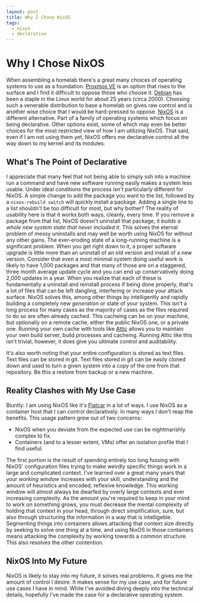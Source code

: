 ```yaml
---
layout: post
title: Why I Chose NixOS
tags:
  - nixos
  - declarative
---
```


# Why I Chose NixOS

When assembling a homelab there's a great many choices of operating systems to use as a foundation. [Proxmox VE](https://www.proxmox.com/en/proxmox-ve) is an option that rises to the surface and I find it difficult to oppose those who choose it.  [Debian](https://www.debian.org/) has been a staple in the Linux world for about 25 years (circa 2000).  Choosing such a venerable distribution to base a homelab on gives raw control and is another wise choice that I would be hard-pressed to oppose.  [NixOS](https://nixos.org/) is a different alternative.  Part of a family of operating systems which focus on being declarative.  Other options exist, some of which may even be better choices for the most restricted view of how I am utilizing NixOS.  That said, even if I am not using them yet, NixOS offers me declarative control all the way down to my kernel and its modules.

## What's The Point of Declarative

I appreciate that many feel that not being able to simply ssh into a machine run a command and have new software running easily makes a system less usable.  Under ideal conditions the process isn't particularly different for NixOS.  A simple change to add the package you want to the list, followed by a ``nixos-rebuild switch`` will quickly install a package.  Adding a single line to a list shouldn't be too difficult for most, but why bother?  The reality of usability here is that it works both ways, cleanly, every time.  If you remove a package from that list, NixOS doesn't uninstall that package, it _builds a whole new system state that never included it_.  This solves the eternal problem of messy uninstalls and may well be worth using NixOS for without any other gains.  The ever-eroding state of a long-running machine is a significant problem. When you get right down to it, a proper software upgrade is little more than an uninstall of an old version and install of a new version.  Consider that even a most minimal system doing useful work is likely to have 1,000 packages and that many of those are on a staggered, three month average update cycle and you can end up conservatively doing 2,000 updates in a year.  When you realize that each of these is fundamentally a uninstall and reinstall process if being done properly, that's a lot of files that can be left dangling, interfering or increase your attack surface.  NixOS solves this, among other things by intelligently and rapidly building a completely new _generation_ or state of your system.  This isn't a long process for many cases as the majority of cases as the files required to do so are often already cached. This cacheing can be on your machine, but optionally on a remote cache, either the public NixOS one, or a private one. Running your own cache with tools like [Attic](https://attic.sh/) allows you to maintain your own build server, build processes and cacheing. Running Attic like this isn't trivial, however, it does give you ultimate control and auditability.

It's also worth noting that your entire configuration is stored as text files.  Text files can be stored in git.  Text files stored in git can be easily cloned down and used to turn a given system into a copy of the one from that repository.  Be this a restore from backup or a new machine.

## Reality Clashes with My Use Case

Bluntly: I am using NixOS like it's [Flatcar](https://www.flatcar-linux.org/) in a lot of ways. I use NixOS as a container host that I can control declaratively.  In many ways I don't reap the benefits.  This usage pattern grew out of two concerns:
* NixOS when you deviate from the expected use can be nightmarishly complex to fix.
* Containers (and to a lesser extent, VMs) offer an isolation profile that I find useful.

The first portion is the result of spending entirely too long fussing with NixOS' configuration files trying to make weirdly specific things work in a large and complicated context.  I've learned over a great many years that your _working window_ increases with your skill, understanding and the amount of heuristics and encoded, reflexive knowledge.  This working window will almost always be dwarfed by overly large contexts and ever increasing complexity.  As the amount you're required to keep in your mind to work on something grows, you must decrease the mental complexity of holding that context in your head, through direct simplification, sure, but also through structuring the information in a way that is intelligeble.  Segmenting things into containers allows attacking that context size directly by seeking to solve one thing at a time, and using NixOS in those containers means attacking the complexity by working towards a common structure.  This also resolves the other contention.

## NixOS Into My Future

NixOS is likely to stay into my future, it solves real problems.  It gives me the amount of control I desire.  It makes sense for my use case, and for future use cases I have in mind.  While I've avoided diving deeply into the technical details, hopefully I've made the case for a declarative operating system.
